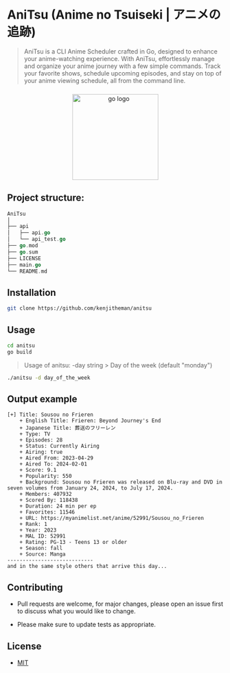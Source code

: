 # AniTsu (Anime no Tsuiseki | アニメの追跡)

> AniTsu is a CLI Anime Scheduler crafted in Go, designed to enhance your anime-watching experience. With AniTsu, effortlessly manage and organize your anime journey with a few simple commands. Track your favorite shows, schedule upcoming episodes, and stay on top of your anime viewing schedule, all from the command line.

###

<div align="center">
  <img src="https://cdn.jsdelivr.net/gh/devicons/devicon/icons/go/go-original.svg" height="200" alt="go logo"  />
</div>

###

## Project structure:

```go
AniTsu
│
├── api
│   ├── api.go
│   └── api_test.go
├── go.mod
├── go.sum
├── LICENSE
├── main.go
└── README.md
```

## Installation

```sh
git clone https://github.com/kenjitheman/anitsu
```

## Usage

```sh
cd anitsu
go build
```

> Usage of anitsu:
  > -day string
        > Day of the week (default "monday")

```sh
./anitsu -d day_of_the_week
```

## Output example

```
[+] Title: Sousou no Frieren
    + English Title: Frieren: Beyond Journey's End
    + Japanese Title: 葬送のフリーレン
    + Type: TV
    + Episodes: 28
    + Status: Currently Airing
    + Airing: true
    + Aired From: 2023-04-29
    + Aired To: 2024-02-01
    + Score: 9.1
    + Popularity: 550
    + Background: Sousou no Frieren was released on Blu-ray and DVD in seven volumes from January 24, 2024, to July 17, 2024.
    + Members: 407932
    + Scored By: 118438
    + Duration: 24 min per ep
    + Favorites: 11546
    + URL: https://myanimelist.net/anime/52991/Sousou_no_Frieren
    + Rank: 1
    + Year: 2023
    + MAL ID: 52991
    + Rating: PG-13 - Teens 13 or older
    + Season: fall
    + Source: Manga
----------------------------
and in the same style others that arrive this day...
```

## Contributing

- Pull requests are welcome, for major changes, please open an issue first to
  discuss what you would like to change.

- Please make sure to update tests as appropriate.

## License

- [MIT](./LICENSE)
